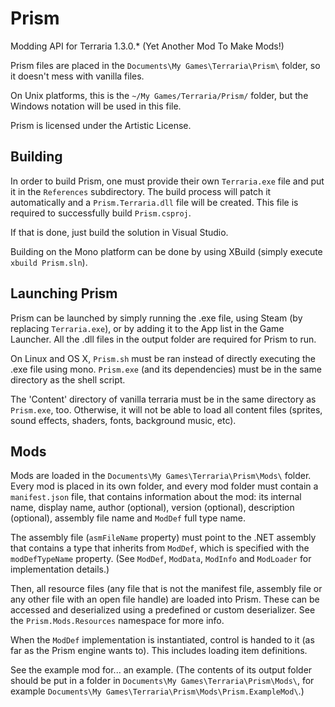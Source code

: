 # Prism
Modding API for Terraria 1.3.0.* (Yet Another Mod To Make Mods!)

Prism files are placed in the ```Documents\My Games\Terraria\Prism\``` folder, so it doesn't mess with vanilla files.

On Unix platforms, this is the ```~/My Games/Terraria/Prism/``` folder, but the Windows notation will be used in this file.

Prism is licensed under the Artistic License.

## Building
In order to build Prism, one must provide their own `Terraria.exe` file and put it in the `References` subdirectory.
The build process will patch it automatically and a `Prism.Terraria.dll` file will be created.
This file is required to successfully build `Prism.csproj`.

If that is done, just build the solution in Visual Studio.

Building on the Mono platform can be done by using XBuild (simply execute ```xbuild Prism.sln```).

## Launching Prism
Prism can be launched by simply running the .exe file, using Steam (by replacing `Terraria.exe`), or by adding it to the App list in the Game Launcher.
All the .dll files in the output folder are required for Prism to run.

On Linux and OS X, `Prism.sh` must be ran instead of directly executing the .exe file using mono. `Prism.exe` (and its dependencies) must be in the same directory as the shell script.

The 'Content' directory of vanilla terraria must be in the same directory as `Prism.exe`, too. Otherwise, it will not be able to load all content files (sprites, sound effects, shaders, fonts, background music, etc).

## Mods
Mods are loaded in the ```Documents\My Games\Terraria\Prism\Mods\``` folder. Every mod is placed in its own folder, and every mod folder must contain a ```manifest.json``` file, that contains information about the mod: its internal name, display name, author (optional), version (optional), description (optional), assembly file name and ```ModDef``` full type name.

The assembly file (```asmFileName``` property) must point to the .NET assembly that contains a type that inherits from ```ModDef```, which is specified with the ```modDefTypeName``` property. (See ```ModDef```, ```ModData```, ```ModInfo``` and ```ModLoader``` for implementation details.)

Then, all resource files (any file that is not the manifest file, assembly file or any other file with an open file handle) are loaded into Prism. These can be accessed and deserialized using a predefined or custom deserializer. See the ```Prism.Mods.Resources``` namespace for more info.

When the ```ModDef``` implementation is instantiated, control is handed to it (as far as the Prism engine wants to). This includes loading item definitions.

See the example mod for... an example. (The contents of its output folder should be put in a folder in ```Documents\My Games\Terraria\Prism\Mods\```, for example ```Documents\My Games\Terraria\Prism\Mods\Prism.ExampleMod\```.)
